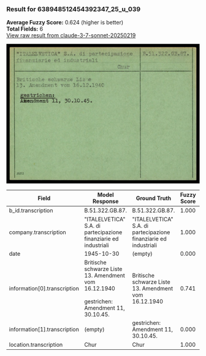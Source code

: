 ### Result for 638948512454392347_25_u_039
**Average Fuzzy Score:** 0.624 (higher is better)<br>
**Total Fields:** 6<br>
[View raw result from claude-3-7-sonnet-20250219](https://github.com/RISE-UNIBAS/humanities_data_benchmark/blob/main/results/2025-10-24/T0320/request_T0320_638948512454392347_25_u_039.json)

<img src="https://github.com/RISE-UNIBAS/humanities_data_benchmark/blob/main/benchmarks/blacklist/images/638948512454392347_25_u_039.jpg?raw=true" alt="638948512454392347_25_u_039" width="600px">

| Field | Model Response | Ground Truth | Fuzzy Score | Match |
|-------|----------------|--------------|-------------|-------|
| b_id.transcription | B.51.322.GB.87. | B.51.322.GB.87. | 1.000 | ✅ |
| company.transcription | "ITALELVETICA" S.A. di partecipazione finanziarie ed industriali | "ITALELVETICA" S.A. di partecipazione finanziarie ed industriali | 1.000 | ✅ |
| date | 1945-10-30 | (empty) | 0.000 | ❌ |
| information[0].transcription | Britische schwarze Liste<br>13. Amendment vom 16.12.1940<br><br>gestrichen:<br>Amendment 11, 30.10.45. | Britische schwarze Liste<br>13. Amendment vom 16.12.1940 | 0.741 | ❌ |
| information[1].transcription | (empty) | gestrichen:<br>Amendment 11, 30.10.45. | 0.000 | ❌ |
| location.transcription | Chur | Chur | 1.000 | ✅ |
